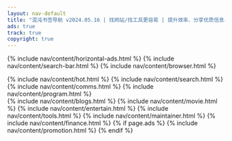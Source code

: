 ```yaml
---
layout: nav-default
title: "混沌书签导航 v2024.05.16 | 找网站/找工具更容易 | 提升效率、分享优质信息与资源收藏的简洁导航"
ads: true
track: true
copyright: true
---
```


{% include nav/content/horizontal-ads.html %}
{% include nav/content/search-bar.html %}
{% include nav/content/browser.html %}
<div class="nav-content">
    {% include nav/content/hot.html %}
    {% include nav/content/search.html %}
    {% include nav/content/comms.html %}
    {% include nav/content/program.html %}
</div>
{% include nav/content/blogs.html %}
{% include nav/content/movie.html %}
{% include nav/content/entertain.html %}
{% include nav/content/tools.html %}
{% include nav/content/maintainer.html %}
{% include nav/content/finance.html %}
{% if page.ads %}
{% include nav/content/promotion.html %}
{% endif %}